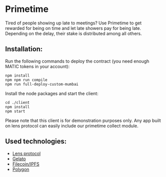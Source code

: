 # Primetime
Tired of people showing up late to meetings? Use Primetime to get rewarded for being on time and let late showers pay for being late. Depending on the delay, their stake is distributed among all others.

## Installation:
Run the following commands to deploy the contract (you need enough MATIC tokens in your account):
```commandline
npm install
npm npm run compile
npm run full-deploy-custom-mumbai
```

Install the node packages and start the client:
```commandline
cd ./client
npm install
npm start
```

Please note that this client is for demonstration purposes only. Any app built on lens protocol can easily include our primetime collect module.

## Used technologies:

- [Lens protocol](https://lens.dev/)
- [Gelato](https://www.gelato.network/)
- [Filecoin/IPFS](https://filecoin.io/)
- [Polygon](https://polygon.technology/)